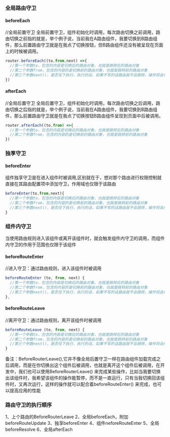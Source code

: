 ### 全局路由守卫
#### beforeEach
//全局前置守卫
全局前置守卫，组件初始化时调用，每次路由切换之前调用，路由切换之前指的就是，举个例子说，当前我在A路由组件，我要切换到B路由组件，那么前置路由守卫就是在我点了切换按钮，但B路由组件还没有被呈现在页面上的时候被调用。
```javascript
router.beforeEach((to,from,next) =>{
  //第一个参数to，包含的内容是切换后的路由对象，也就是跳转后的路由对象
  //第二个参数from，包含的内容的是切换前的路由对象，也就是跳转前的路由对象
  //第三个参数next()，是否往下执行，执行的话，如果不写的话路由就不会跳转，操作将会终止
})
```
#### afterEach
//全局后置守卫
全局后置守卫，组件初始化时调用，每次路由切换之后调用，路由切换之后指的就是，举个例子说，当前我在A路由组件，我要切换到B路由组件，那么前置路由守卫就是在我点了切换按钮B路由组件呈现到页面中后被调用。
```javascript
router.afterEach((to,from) =>{
  //第一个参数to，包含的内容是切换后的路由对象，也就是跳转后的路由对象
  //第二个参数from，包含的内容的是切换前的路由对象，也就是跳转前的路由对象
})
```

### 独享守卫
#### beforeEnter
组件独享守卫是在进入组件时被调用,区别就在于，想对那个路由进行权限控制就直接在其路由配置项中添加守卫，作用域也仅限于该路由
```javascript
beforeEnter(to,from,next){
  //第一个参数to，包含的内容是切换后的路由对象，也就是跳转后的路由对象
  //第二个参数from，包含的内容的是切换前的路由对象，也就是跳转前的路由对象
  //第三个参数next()，是否往下执行，执行的话，如果不写的话路由就不会跳转，操作将会终止
}
```

### 组件内守卫
当使用路由规则进入该组件或离开该组件时，就会触发组件内守卫的调用，而组件内守卫的作用于范围也仅限于该组件
#### beforeRouteEnter
//进入守卫：通过路由规则，进入该组件时被调用
```javascript
beforeRouteEnter (to, from, next) {
  //第一个参数to，包含的内容是切换后的路由对象，也就是跳转后的路由对象
  //第二个参数from，包含的内容的是切换前的路由对象，也就是跳转前的路由对象
  //第三个参数next()，是否往下执行，执行的话，如果不写的话路由就不会跳转，操作将会终止
},
```
#### beforeRouteLeave
//离开守卫：通过路由规则，离开该组件时被调用
```javascript
beforeRouteLeave (to, from, next) {
  //第一个参数to，包含的内容是切换后的路由对象，也就是跳转后的路由对象
  //第二个参数from，包含的内容的是切换前的路由对象，也就是跳转前的路由对象
  //第三个参数next()，是否往下执行，执行的话，如果不写的话路由就不会跳转，操作将会终止
}
```
备注：BeforeRouterLeave(),它并不像全局后置守卫一样在路由组件加载完成之后调用，而是在你切换出这个组件后被调用，也就是离开这个组件后被调用，在开发中，我们也可以使用BeforeRouterLeave() 来完成某些操作，比如当我要切换出该组件时，我希望该组件的操作能暂停，而不是一直运行，只有当我切换回该组件时，又再次运行，这样的操作就可以配合着beforeRouteEnter() 来完成，也可以提高应用的性能

### 路由守卫的执行顺序
1、上个路由的BeforeRouterLeave
2、全局beforeEach，附加beforeRouteUpdate
3、独享beforeEnter
4、组件neforeRouteEnter
5、全局beforeResolve
6、全局afterEach




